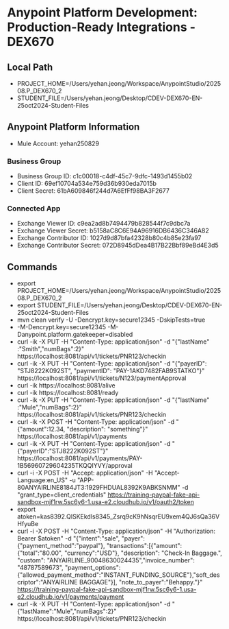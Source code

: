 # Anypoint Platform Development: Production-Ready Integrations - DEX670

## Local Path
- PROJECT_HOME=/Users/yehan.jeong/Workspace/AnypointStudio/202508.P_DEX670_2
- STUDENT_FILE=/Users/yehan.jeong/Desktop/CDEV-DEX670-EN-25oct2024-Student-Files

## Anypoint Platform Information
- Mule Account: yehan250829

### Business Group
- Business Group ID: c1c00018-c4df-45c7-9dfc-1493d1455b02
- Client ID: 69ef10704a534e759d36b930eda7015b
- Client Secret: 61bA609846f244d7A6EfFf98BA3F2677

### Connected App
- Exchange Viewer ID: c9ea2ad8b7494479b828544f7c9dbc7a
- Exchange Viewer Secret: b5158aC8C6E94A96916DB6436C346A82
- Exchange Contributor ID: 1027d9d87bfa42328b80c4b85e23fa97
- Exchange Contributor Secret: 072D8945dDea4B17B22Bbf89eBd4E3d5

## Commands
- export PROJECT_HOME=/Users/yehan.jeong/Workspace/AnypointStudio/202508.P_DEX670_2
- export STUDENT_FILE=/Users/yehan.jeong/Desktop/CDEV-DEX670-EN-25oct2024-Student-Files
- mvn clean verify -U -Dencrypt.key=secure12345 -DskipTests=true
- -M-Dencrypt.key=secure12345 -M-Danypoint.platform.gatekeeper=disabled
- curl -ik -X PUT -H "Content-Type: application/json" -d "{\"lastName\" :\"Smith\",\"numBags\":2}" https://localhost:8081/api/v1/tickets/PNR123/checkin
- curl -ik -X PUT -H "Content-Type: application/json" -d "{\"payerID\": \"STJ8222K092ST\", \"paymentID\": \"PAY-1AKD7482FAB9STATKO\"}" https://localhost:8081/api/v1/tickets/N123/paymentApproval
- curl -ik https://localhost:8081/alive
- curl -ik https://localhost:8081/ready
- curl -ik -X PUT -H "Content-Type: application/json" -d "{\"lastName\" :\"Mule\",\"numBags\":2}" https://localhost:8081/api/v1/tickets/PNR123/checkin
- curl -ik -X POST -H "Content-Type: application/json" -d "{\"amount\":12.34, \"description\": \"something\"}" https://localhost:8081/api/v1/payments
- curl -ik -X PUT -H "Content-Type: application/json" -d "{\"payerID\":\"STJ8222K092ST\"}" https://localhost:8081/api/v1/payments/PAY-1B56960729604235TKQQIYVY/approval
- curl -i -X POST -H "Accept: application/json" -H "Accept-Language:en_US" -u "APP-80ANYAIRLINE8184JT3:1929FHDUAL8392K9ABKSNMM" -d "grant_type=client_credentials" https://training-paypal-fake-api-sandbox-mjf1rw.5sc6y6-1.usa-e2.cloudhub.io/v1/oauth2/token
- export atoken=kas8392.QISKEkdls8345_Zsrq9cK9hNsqrEU9xem4QJ6sQa36VHfyuBe
- curl -i -X POST -H "Content-Type: application/json" -H "Authorization: Bearer $atoken" -d "{\"intent\":\"sale\", \"payer\": {\"payment_method\":\"paypal\"}, \"transactions\":[{\"amount\":{\"total\":\"80.00\", \"currency\":\"USD\"}, \"description\": \"Check-In Baggage.\", \"custom\": \"ANYAIRLINE_90048630024435\",\"invoice_number\": \"48787589673\", \"payment_options\":{\"allowed_payment_method\":\"INSTANT_FUNDING_SOURCE\"},\"soft_descriptor\":\"ANYAIRLINE BAGGAGE\"}], \"note_to_payer\":\"Behappy.\"}" https://training-paypal-fake-api-sandbox-mjf1rw.5sc6y6-1.usa-e2.cloudhub.io/v1/payments/payment
- curl -ik -X PUT -H "Content-Type: application/json" -d "{\"lastName\":\"Mule\",\"numBags\":2}" https://localhost:8081/api/v1/tickets/PNR123/checkin